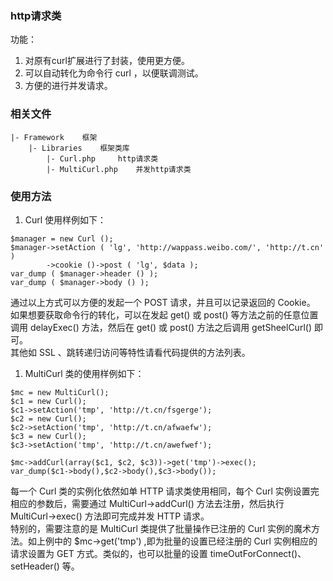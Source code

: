 ### http请求类
功能：
1. 对原有curl扩展进行了封装，使用更方便。
1. 可以自动转化为命令行 curl ，以便联调测试。
1. 方便的进行并发请求。	

### 相关文件
```
|- Framework	框架
	|- Libraries	框架类库
		|- Curl.php 	http请求类
		|- MultiCurl.php 	并发http请求类
```

### 使用方法
1. Curl 使用样例如下：
```
$manager = new Curl ();
$manager->setAction ( 'lg', 'http://wappass.weibo.com/', 'http://t.cn' )
        ->cookie ()->post ( 'lg', $data );
var_dump ( $manager->header () );
var_dump ( $manager->body () );
```
通过以上方式可以方便的发起一个 POST 请求，并且可以记录返回的 Cookie。
如果想要获取命令行的转化，可以在发起 get() 或 post() 等方法之前的任意位置调用 delayExec() 方法，然后在 get() 或 post() 方法之后调用 getSheelCurl() 即可。  
其他如 SSL 、跳转递归访问等特性请看代码提供的方法列表。
1. MultiCurl 类的使用样例如下：
```
$mc = new MultiCurl();
$c1 = new Curl();
$c1->setAction('tmp', 'http://t.cn/fsgerge');
$c2 = new Curl();
$c2->setAction('tmp', 'http://t.cn/afwaefw');
$c3 = new Curl();
$c3->setAction('tmp', 'http://t.cn/awefwef');

$mc->addCurl(array($c1, $c2, $c3))->get('tmp')->exec();
var_dump($c1->body(),$c2->body(),$c3->body());
```
每一个 Curl 类的实例化依然如单 HTTP 请求类使用相同，每个 Curl 实例设置完相应的参数后，需要通过 MultiCurl->addCurl() 方法去注册，然后执行 MultiCurl->exec() 方法即可完成并发 HTTP 请求。  
特别的，需要注意的是 MultiCurl 类提供了批量操作已注册的 Curl 实例的魔术方法。如上例中的 $mc->get('tmp') ,即为批量的设置已经注册的 Curl 实例相应的请求设置为 GET 方式。类似的，也可以批量的设置 timeOutForConnect()、setHeader() 等。